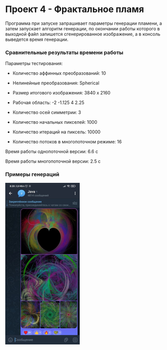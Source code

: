 # Проект 4 - Фрактальное пламя

Программа при запуске запрашивает параметры генерации пламени,
а затем запускает алгоритм генерации, по окончании работы 
которого в выходной файл запишется сгенерированное изображение, 
а в консоль выведется время генерации.

### Сравнительные результаты времени работы

Параметры тестирования:

- Количество аффинных преобразований: 10

- Нелинейные преобразования: Spherical

- Размер итогового изображения: 3840 x 2160

- Рабочая область: -2 -1.125 4 2.25

- Количество осей симметрии: 3

- Количество начальных пикселей: 1000

- Количество итераций на пиксель: 10000

- Количество потоков в многопоточном режиме: 16

Время работы однопоточной версии: 6.6 с

Время работы многопоточной версии: 2.5 с

### Примеры генераций

<img src="proof.jpg" height="512">

